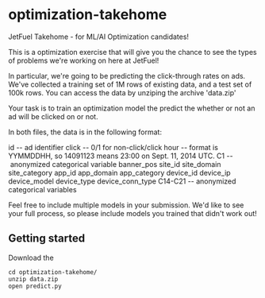 # optimization-takehome
JetFuel Takehome - for ML/AI Optimization candidates!

This is a optimization exercise that will give you the chance to see the types of problems we're working on here at JetFuel!

In particular, we're going to be predicting the click-through rates on ads. We've collected a training set of 1M rows of existing data, and a test set of 100k rows. You can access the data by unziping the archive 'data.zip'

Your task is to train an optimization model the predict the whether or not an ad will be clicked on or not.

In both files, the data is in the following format:

id      -- ad identifier
click   -- 0/1 for non-click/click
hour    -- format is YYMMDDHH, so 14091123 means 23:00 on Sept. 11, 2014 UTC.
C1      -- anonymized categorical variable
banner_pos
site_id
site_domain
site_category
app_id
app_domain
app_category
device_id
device_ip
device_model
device_type
device_conn_type
C14-C21  -- anonymized categorical variables

Feel free to include multiple models in your submission. We'd like to see your full process, so please include models you trained that didn't work out!

## Getting started

Download the 

```
cd optimization-takehome/
unzip data.zip
open predict.py
```

